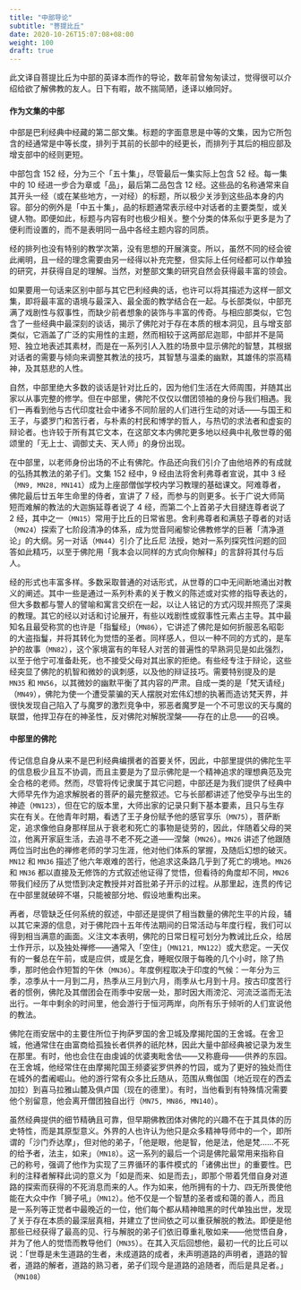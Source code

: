 ```yaml
---
title: "中部导论"
subtitle: "菩提比丘"
date: 2020-10-26T15:07:08+08:00
weight: 100
draft: true
---
```



<div class="alert alert-secondary">
    此文译自菩提比丘为中部的英译本而作的导论，数年前曾匆匆读过，觉得很可以介绍给欲了解佛教的友人。日下有暇，故不揣简陋，迻译以飨同好。
</div>


#### 作为文集的中部

中部是巴利经典中经藏的第二部文集。标题的字面意思是中等的文集，因为它所包含的经通常是中等长度，排列于其前的长部中的经更长，而排列于其后的相应部及增支部中的经则更短。

中部包含 152 经，分为三个「五十集」，尽管最后一集实际上包含 52 经。每一集中的 10 经进一步合为章或「品」，最后第二品包含 12 经。这些品的名称通常来自其开头一经（或在某些地方，一对经）的标题，所以极少关涉到这些品本身的内容。部分的例外是「中五十集」，品的标题通常表示经中对话者的主要类型，或关键人物。即便如此，标题与内容有时也极少相关。整个分类的体系似乎更多是为了便利而设置的，而不是表明同一品中各经主题内容的同质。

经的排列也没有特别的教学次第，没有思想的开展演变。所以，虽然不同的经会彼此阐明，且一经的理念需要由另一经得以补充完整，但实际上任何经都可以作单独的研究，并获得自足的理解。当然，对整部文集的研究自然会获得最丰富的领会。

如果要用一句话来区别中部与其它巴利经典的话，也许可以将其描述为这样一部文集，即将最丰富的语境与最深入、最全面的教学结合在一起。与长部类似，中部充满了戏剧性与叙事性，而缺少前者想象的装饰与丰富的传奇。与相应部类似，它包含了一些经典中最深刻的谈话，揭示了佛陀对于存在本质的根本洞见，且与增支部类似，它涵盖了广泛的实用性的主题，然而相较于这两部尼迦耶，中部并不是简短、独立地表述其素材，而是在一系列引人入胜的场景中显示佛陀的智慧，其根据对话者的需要与倾向来调整其教法的技巧，其智慧与温柔的幽默，其雄伟的崇高精神，及其慈悲的人性。

自然，中部里绝大多数的谈话是针对比丘的，因为他们生活在大师周围，并随其出家以从事完整的修学。但在中部里，佛陀不仅仅以僧团领袖的身份与我们相遇。我们一再看到他与古代印度社会中诸多不同阶层的人们进行生动的对话——与国王和王子，与婆罗门和苦行者，与朴素的村民和博学的哲人，与热切的求法者和虚妄的辩论者。也许较于所有其它文本，在这部文本内佛陀更多地以经典中礼敬世尊的偈颂里的「无上士、调御丈夫、天人师」的身份出现。

在中部里，以老师身份出场的不止有佛陀。作品还向我们引介了由他培养的有成就的弘扬其教法的弟子们。文集 152 经中，9 经由法将舍利弗尊者宣说，其中 3 经（`MN9, MN28, MN141`）成为上座部僧伽学校内学习教理的基础课文。阿难尊者，佛陀最后廿五年生命里的侍者，宣讲了 7 经，而参与的则更多。长于广说大师简短而难解的教法的大迦旃延尊者说了 4 经，而第二个上首弟子大目揵连尊者说了 2 经，其中之一（`MN15`）常用于比丘的日常省思。舍利弗尊者和满慈子尊者的对话（`MN24`）探索了七阶段清净的体系，成为觉音阿阇黎论佛教修学的巨著「清净道论」的大纲。另一对话（`MN44`）引介了比丘尼 法授，她对一系列探究性问题的回答如此精巧，以至于佛陀用「我本会以同样的方式向你解释」的言辞将其付与后人。

经的形式也丰富多样。多数采取普通的对话形式，从世尊的口中无间断地涌出对教义的阐述。其中一些是通过一系列朴素的关于教义的陈述或对实修的指导表达的，但大多数都与警人的譬喻和寓言交织在一起，以让人铭记的方式闪现并照亮了深奥的教理。其它的经以对话和讨论展开，有些以戏剧性或叙事性元素占主导。其中最知名且最受称赏的也许是「指鬘经」（`MN86`），它讲述了佛陀是如何折服恶名昭彰的大盗指鬘，并将其转化为觉悟的圣者。同样感人，但以一种不同的方式的，是车护的故事（`MN82`），这个家境富有的年轻人对苦的普遍性的早熟洞见是如此强烈，以至于他宁可准备赴死，也不接受父母对其出家的拒绝。有些经专注于辩论，这些经突显了佛陀的机智和微妙的讽刺感，以及他的辩证技巧。需要特别提及的是 `MN35` 和 `MN56`，以其微妙的幽默平衡了其内容的严肃。自成一类的是「梵天请经」（`MN49`），佛陀为使一个遭受蒙骗的天人摆脱对宏伟幻想的执著而造访梵天界，并很快发现自己陷入了与魔罗的激烈竞争中，邪恶者魔罗是一个不可思议的天与魔的联盟，他捍卫存在的神圣性，反对佛陀对解脱涅槃——存在的止息——的召唤。


#### 中部里的佛陀

传记信息自身从来不是巴利经典编撰者的首要关怀，因此，中部里提供的佛陀生平的信息极少且互不协调，而且主要是为了显示佛陀是一个精神追求的理想典范及完全合格的老师。然而，尽管将传记隶属于其它问题，中部还是为我们提供了经典中大师早先作为追求解脱者的菩萨的最完整叙述。它与长部都讲述了他受孕与出生的神迹（`MN123`），但在它的版本里，大师出家的记录只剩下基本要素，且只与生存实在有关。在他青年时期，看透了王子身份赋予他的感官享乐（`MN75`），菩萨断定，追求像他自身那样屈从于衰老和死亡的事物是徒劳的，因此，伴随着父母的哭泣，他离开家庭生活，去追寻不老不死之道——涅槃（`MN26`）。`MN26` 讲述了他跟随两位当时出色的禅修老师的学习生涯，他对他们体系的掌握，及随后幻想的破灭。`MN12` 和 `MN36` 描述了他六年艰难的苦行，他追求这条路几乎到了死亡的境地。`MN26` 和 `MN36` 都以直接及无修饰的方式叙述他证得了觉悟，但看待的角度却不同，`MN26` 带我们经历了从觉悟到决定教授并对首批弟子开示的过程。从那里起，连贯的传记在中部里就破碎不堪，只能被部分地、假设地重构出来。

再者，尽管缺乏任何系统的叙述，中部还是提供了相当数量的佛陀生平的片段，辅以其它来源的信息，对于佛陀四十五年传法期间的日常活动与年度行程，我们可以得到相当满意的画面。义注文本表明，佛陀的日常日程可划分为教诫比丘众，给居士作开示，以及独处禅修——通常入「空住」（`MN121, MN122`）或大悲定。一天仅有的一餐总在午前，或是应供，或是乞食，睡眠仅限于每晚的几个小时，除了热季，那时他会作短暂的午休（`MN36`）。年度例程取决于印度的气候：一年分为三季，凉季从十一月到二月，热季从三月到六月，雨季从七月到十月。按古印度苦行者的惯例，佛陀及其僧团会在雨季中安居一处，那时因大雨滂沱、河流泛滥而无法出行。一年中剩余的时间里，他会游行于恒河两岸，向所有乐于倾听的人们宣说他的教法。

佛陀在雨安居中的主要住所位于拘萨罗国的舍卫城及摩揭陀国的王舍城。在舍卫城，他通常住在由富商给孤独长者供养的祇陀林，因此大量中部经典被记录为发生在那里。有时，他也会住在由虔诚的优婆夷毗舍佉——又称鹿母——供养的东园。在王舍城，他经常住在由摩揭陀国王频婆娑罗供养的竹园，或为了更好的独处而住在城外的耆阇崛山。他的游行常有众多比丘随从，范围从鸯伽国（地近现在的西孟加拉）到喜马拉雅山麓及俱卢国（现在的德里）。有时，当他看到有特殊情况需要他个别留意，他会离开僧团独自出行（`MN75, MN86, MN140`）。

虽然经典提供的细节精确且可靠，但早期佛教团体对佛陀的兴趣不在于其具体的历史特性，而是其原型意义。外界的人也许认为他只是众多精神导师中的一个，即所谓的「沙门乔达摩」，但对他的弟子，「他是眼，他是智，他是法，他是梵……不死的给予者，法主，如来」（`MN18`）。这一系列的最后一个词是佛陀最常用来指称自己的称号，强调了他作为实现了三界循环的事件模式的「诸佛出世」的重要性。巴利的注释者解释此词的意义为「如是而来、如是而去」，即那个带着凭借自身对道路的探索而获得的不死消息而来的人。作为如来，他所拥有的十力、四无所畏使他能在大众中作「狮子吼」（`MN12`）。他不仅是一个智慧的圣者或和蔼的善人，而且是一系列等正觉者中最晚近的一位，他们每个都从精神暗黑的时代单独出世，发现了关于存在本质的最深层真相，并建立了世间依之可以重获解脱的教法。即便是他那些已经获得了最高的见、行与解脱的弟子们依旧尊重礼敬如来——他觉悟自身，并为了他人的觉悟而教导他们（`MN35`）。在其入灭后回想他，最初一代的比丘可以说：「世尊是未生道路的生者，未成道路的成者，未声明道路的声明者，道路的智者，道路的解者，道路的熟习者，弟子们现今是道路的追随者，而后是具足者。」（`MN108`）
